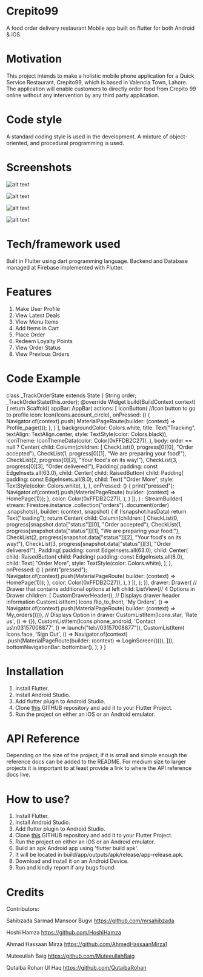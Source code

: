 # Crepito99

A food order delivery restaurant Mobile app built on flutter for both Android & iOS.

# Motivation

This project intends to make a holistic mobile phone application for a Quick Service Restaurant, Crepito99, which is based in Valencia Town, Lahore. The application will enable customers to directly order food from Crepito 99 online without any intervention by any third party application.

# Code style

A standard coding style is used in the development. A mixture of object-oriented, and procedural programming is used.

# Screenshots

![alt text](https://github.com/mrsahibzada/Images-for-ReadME/blob/master/rsz_logo_black_background.png)

![alt text](https://github.com/mrsahibzada/Images-for-ReadME/blob/master/WhatsApp%20Image%202020-05-08%20at%207.26.41%20AM.jpeg)

![alt text](https://github.com/mrsahibzada/Images-for-ReadME/blob/master/WhatsApp%20Image%202020-05-08%20at%207.26.42%20AM.jpeg)

![alt text](https://github.com/mrsahibzada/Images-for-ReadME/blob/master/WhatsApp%20Image%202020-05-08%20at%207.26.42%20AM%20(1).jpeg)


# Tech/framework used

Built in Flutter using dart programming language. Backend and Database managed at Firebase implemented with Flutter.

# Features

1. Make User Profile
2. View Latest Deals
3. View Menu Items
4. Add Items in Cart
5. Place Order
6. Redeem Loyalty Points
7. View Order Status
8. View Previous Orders 

# Code Example

class _TrackOrderState extends State<TrackOrder> {
  String order;
  _TrackOrderState(this.order);
  @override
  Widget build(BuildContext context) {
    return Scaffold(
      appBar: AppBar(
        actions: <Widget>[
          IconButton(
            //Icon button to go to profile
            icon: Icon(Icons.account_circle),
            onPressed: () {
              Navigator.of(context).push(
                  MaterialPageRoute(builder: (context) => Profile_page()));
            },
          )
        ],
        backgroundColor: Colors.white,
        title: Text("Tracking",
            textAlign: TextAlign.center, style: TextStyle(color: Colors.black)),
        iconTheme: IconThemeData(color: Color(0xFFDB2C27)),
      ),
      body: order == null
          ? Center(
              child: Column(children: <Widget>[
                CheckList(0, progress[0][0], "Order accepted"),
                CheckList(1, progress[0][1], "We are preparing your food!"),
                CheckList(2, progress[0][2], "Your food's on its way!"),
                CheckList(3, progress[0][3], "Order delivered!"),
                Padding(
                  padding: const EdgeInsets.all(63.0),
                  child: Center(
                    child: RaisedButton(
                        child: Padding(
                          padding: const EdgeInsets.all(8.0),
                          child: Text(
                            "Order More",
                            style: TextStyle(color: Colors.white),
                          ),
                        ),
                        onPressed: () {
                          print("pressed");
                          Navigator.of(context).push(MaterialPageRoute(
                              builder: (context) => HomePage(1)));
                        },
                        color: Color(0xFFDB2C27)),
                  ),
                )
              ]),
            )
          : StreamBuilder(
              stream: Firestore.instance
                  .collection("orders")
                  .document(order)
                  .snapshots(),
              builder: (context, snapshot) {
                if (!snapshot.hasData) return Text("loading");
                return Center(
                  child: Column(children: <Widget>[
                    CheckList(0, progress[snapshot.data["status"]][0],
                        "Order accepted"),
                    CheckList(1, progress[snapshot.data["status"]][1],
                        "We are preparing your food!"),
                    CheckList(2, progress[snapshot.data["status"]][2],
                        "Your food's on its way!"),
                    CheckList(3, progress[snapshot.data["status"]][3],
                        "Order delivered!"),
                    Padding(
                      padding: const EdgeInsets.all(63.0),
                      child: Center(
                        child: RaisedButton(
                            child: Padding(
                              padding: const EdgeInsets.all(8.0),
                              child: Text(
                                "Order More",
                                style: TextStyle(color: Colors.white),
                              ),
                            ),
                            onPressed: () {
                              print("pressed");
                              Navigator.of(context).push(MaterialPageRoute(
                                  builder: (context) => HomePage(1)));
                            },
                            color: Color(0xFFDB2C27)),
                      ),
                    )
                  ]),
                );
              }),
      drawer: Drawer(
          // Drawer that contains additional options at left
          child: ListView(// 4 Options in Drawer
              children: <Widget>[
        CustomDrawerHeader(), // Displays drawer header information
        CustomListItem(
            Icons.flip_to_front,
            'My Orders',
            () => Navigator.of(context).push(MaterialPageRoute(
                builder: (context) =>
                    My_orders()))), // Displays Option in drawer
        CustomListItem(Icons.star, 'Rate us', () => {}),
        CustomListItem(Icons.phone_android, 'Contact us\n03157008877',
            () => launch("tel://03157008877")),
        CustomListItem(
            Icons.face,
            'Sign Out',
            () => Navigator.of(context)
                .push(MaterialPageRoute(builder: (context) => LoginScreen()))),
      ])),
      bottomNavigationBar: bottombar(),
    );
  }
}

# Installation

1. Install Flutter.
2. Install Android Studio.
3. Add flutter plugin to Android Studio.
4. Clone [this](https://github.com/mrsahibzada/Crepito99) GITHUB repository and add it to your Flutter Project.
5. Run the project on either an iOS or an Android emulator.

# API Reference

Depending on the size of the project, if it is small and simple enough the reference docs can be added to the README. For medium size to larger projects it is important to at least provide a link to where the API reference docs live.

# How to use?

1. Install Flutter.
2. Install Android Studio.
3. Add flutter plugin to Android Studio.
4. Clone [this](https://github.com/mrsahibzada/Crepito99) GITHUB repository and add it to your Flutter Project.
5. Run the project on either an iOS or an Android emulator.
6. Build an apk Android app using 'flutter build apk'.
7. It will be located in build/app/outputs/apk/release/app-release.apk.
8. Download and install it on an Android Device.
9. Run and kindly report if any bugs found.

# Credits

Contributors:

Sahibzada Sarmad Mansoor Bugvi
https://github.com/mrsahibzada

Hoshi Hamza
https://github.com/HoshiHamza

Ahmad Hassaan Mirza
https://github.com/AhmedHassaanMirza1

Muteeullah Baig
https://github.com/MuteeullahBaig

Qutaiba Rohan Ul Haq
https://github.com/QutaibaRohan
